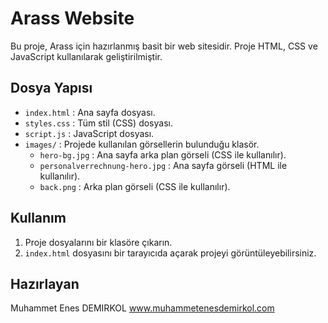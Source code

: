 # Arass Website

Bu proje, Arass için hazırlanmış basit bir web sitesidir. Proje HTML, CSS ve JavaScript kullanılarak geliştirilmiştir.

## Dosya Yapısı

- `index.html` : Ana sayfa dosyası.
- `styles.css` : Tüm stil (CSS) dosyası.
- `script.js` : JavaScript dosyası.
- `images/` : Projede kullanılan görsellerin bulunduğu klasör.
  - `hero-bg.jpg` : Ana sayfa arka plan görseli (CSS ile kullanılır).
  - `personalverrechnung-hero.jpg` : Ana sayfa görseli (HTML ile kullanılır).
  - `back.png` : Arka plan görseli (CSS ile kullanılır).

## Kullanım

1. Proje dosyalarını bir klasöre çıkarın.
2. `index.html` dosyasını bir tarayıcıda açarak projeyi görüntüleyebilirsiniz.

## Hazırlayan

Muhammet Enes DEMIRKOL
www.muhammetenesdemirkol.com
